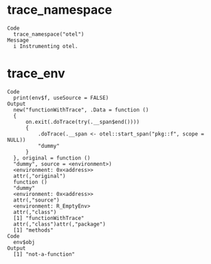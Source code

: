 # trace_namespace

    Code
      trace_namespace("otel")
    Message
      i Instrumenting otel.

# trace_env

    Code
      print(env$f, useSource = FALSE)
    Output
      new("functionWithTrace", .Data = function () 
      {
          on.exit(.doTrace(try(.__span$end())))
          {
              .doTrace(.__span <- otel::start_span("pkg::f", scope = NULL))
              "dummy"
          }
      }, original = function () 
      "dummy", source = <environment>)
      <environment: 0x<address>>
      attr(,"original")
      function () 
      "dummy"
      <environment: 0x<address>>
      attr(,"source")
      <environment: R_EmptyEnv>
      attr(,"class")
      [1] "functionWithTrace"
      attr(,"class")attr(,"package")
      [1] "methods"
    Code
      env$obj
    Output
      [1] "not-a-function"

